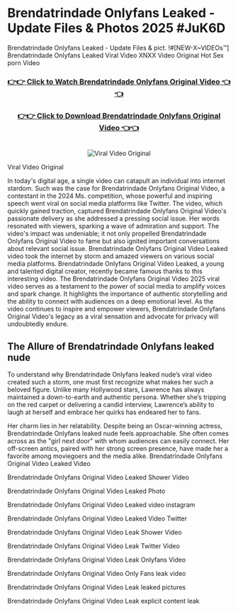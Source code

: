 # Brendatrindade Onlyfans Leaked - Update Files & Photos 2025 #JuK6D

Brendatrindade Onlyfans Leaked - Update Files & pict. !#[NEW-X~VIDEOs™] Brendatrindade Onlyfans Leaked Viral Video XNXX Video Original Hot Sex porn Video
<br>
<div align="center">
<h3><a href="https://links2leaks.com?utm_source=brendatrindade&utm_medium=gitlong" rel="nofollow">👉👉 Click to Watch Brendatrindade Onlyfans Original Video 👈👈</a></h3>
<h3><a href="https://links2leaks.com?utm_source=brendatrindade&utm_medium=gitlong" rel="nofollow">👉👉 Click to Download Brendatrindade Onlyfans Original Video 👈👈</a></h3>
<br>
<a href="https://links2leaks.com?utm_source=brendatrindade&utm_medium=gitlong" rel="nofollow"><img src="https://i.ibb.co/Gkj2r4b/banner.png" alt="Viral Video Original" style="max-width: 100%; display: inline-block;" data-target="animated-image.originalImage"></a>
</div>

Viral Video Original

In today's digital age, a single video can catapult an individual into internet stardom. Such was the case for Brendatrindade Onlyfans Original Video, a contestant in the 2024 Ms. competition, whose powerful and inspiring speech went viral on social media platforms like Twitter.
The video, which quickly gained traction, captured Brendatrindade Onlyfans Original Video's passionate delivery as she addressed a pressing social issue. Her words resonated with viewers, sparking a wave of admiration and support. The video's impact was undeniable; it not only propelled Brendatrindade Onlyfans Original Video to fame but also ignited important conversations about relevant social issue.
Brendatrindade Onlyfans Original Video Leaked video took the internet by storm and amazed viewers on various social media platforms. Brendatrindade Onlyfans Original Video Leaked, a young and talented digital creator, recently became famous thanks to this interesting video.
The Brendatrindade Onlyfans Original Video 2025 viral video serves as a testament to the power of social media to amplify voices and spark change. It highlights the importance of authentic storytelling and the ability to connect with audiences on a deep emotional level. As the video continues to inspire and empower viewers, Brendatrindade Onlyfans Original Video's legacy as a viral sensation and advocate for privacy will undoubtedly endure.

<h2>The Allure of Brendatrindade Onlyfans leaked nude</h2>


To understand why Brendatrindade Onlyfans leaked nude’s viral video created such a storm, one must first recognize what makes her such a beloved figure. Unlike many Hollywood stars, Lawrence has always maintained a down-to-earth and authentic persona. Whether she’s tripping on the red carpet or delivering a candid interview, Lawrence’s ability to laugh at herself and embrace her quirks has endeared her to fans.

Her charm lies in her relatability. Despite being an Oscar-winning actress, Brendatrindade Onlyfans leaked nude feels approachable. She often comes across as the "girl next door" with whom audiences can easily connect. Her off-screen antics, paired with her strong screen presence, have made her a favorite among moviegoers and the media alike.
Brendatrindade Onlyfans Original Video Leaked Video

Brendatrindade Onlyfans Original Video Leaked Shower Video

Brendatrindade Onlyfans Original Video Leaked Photo

Brendatrindade Onlyfans Original Video Leaked video instagram

Brendatrindade Onlyfans Original Video Leaked Video Twitter

Brendatrindade Onlyfans Original Video Leak Shower Video

Brendatrindade Onlyfans Original Video Leak Twitter Video

Brendatrindade Onlyfans Original Video Leak Onlyfans Video

Brendatrindade Onlyfans Original Video Only Fans leak video

Brendatrindade Onlyfans Original Video Leak leaked pictures

Brendatrindade Onlyfans Original Video Leak explicit content leak